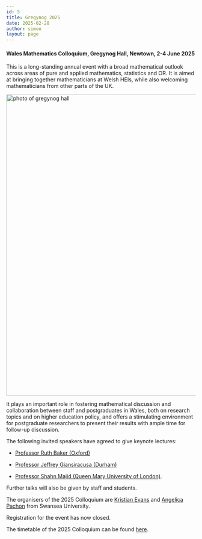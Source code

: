 ```yaml
---
id: 5
title: Gregynog 2025
date: 2025-02-28
author: simon
layout: page
---
```


#### **Wales Mathematics Colloquium, Gregynog Hall, Newtown, 2-4 June 2025**

This is a long-standing annual event with a broad mathematical outlook across areas of pure and applied mathematics, statistics and OR. It is aimed at bringing together mathematicians at Welsh HEIs, while also welcoming mathematicians from other parts of the UK.

<img style="float: center;" src="gregynog.jpg" width="800pt" alt="photo of gregynog hall">

It plays an important role in fostering mathematical discussion and collaboration between staff and postgraduates in Wales, both on research topics and on higher education policy, and offers a stimulating environment for postgraduate researchers to present their results with ample time for follow-up discussion.

The following invited speakers have agreed to give keynote lectures:
- [Professor Ruth Baker (Oxford)](https://www.maths.ox.ac.uk/people/ruth.baker)<BR>


- [Professor Jeffrey Giansiracusa (Durham)](https://www.durham.ac.uk/staff/jeffrey-giansiracusa/)<BR>

     
- [Professor Shahn Majid (Queen Mary University of London)](https://www.qmul.ac.uk/maths/profiles/majids.html).<BR>


Further talks will also be given by staff and students.

The organisers of the 2025 Colloquium are [Kristian Evans](https://www.swansea.ac.uk/staff/k.evans/) and [Angelica Pachon](https://www.swansea.ac.uk/staff/a.y.pachon/) from Swansea University.

Registration for the event has now closed. 

The timetable of the 2025 Colloquium can be found [here](https://drive.google.com/file/d/1zdNthgUF9N7_OQab1DlRQfIZLU0LM3sL/view?usp=drive_link).


<!--The Colloquium is supported by an LMS Conference Grant.-->







